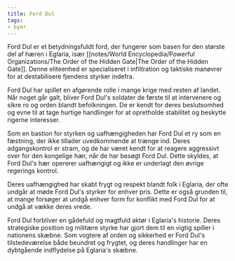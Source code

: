 ```yaml
---
title: Ford Dul
tags:
- byer
---
```

Ford Dul er et betydningsfuldt ford, der fungerer som basen for den største del af hæren i Eglaria, især [[notes/World Encyclopedia/Powerful Organizations/The Order of the Hidden Gate|The Order of the Hidden Gate]]. Denne eliteenhed er specialiseret i infiltration og taktiske manøvrer for at destabilisere fjendens styrker indefra.

Ford Dul har spillet en afgørende rolle i mange krige med resten af landet. Når noget går galt, bliver Ford Dul's soldater de første til at intervenere og sikre ro og orden blandt befolkningen. De er kendt for deres beslutsomhed og evne til at tage hurtige handlinger for at opretholde stabilitet og beskytte rigerne interesser.

Som en bastion for styrken og uafhængigheden har Ford Dul et ry som en fæstning, der ikke tillader uvedkommende at trænge ind. Deres adgangskontrol er stram, og de har været kendt for at reagere aggressivt over for den kongelige hær, når de har besøgt Ford Dul. Dette skyldes, at Ford Dul's hær opererer uafhængigt og ikke er underlagt den øvrige regerings kontrol.

Deres uafhængighed har skabt frygt og respekt blandt folk i Eglaria, der ofte undgår at møde Ford Dul's styrker for enhver pris. Dette er også grunden til, at mange forsøger at undgå enhver form for konflikt med Ford Dul for at undgå at vække deres vrede.

Ford Dul forbliver en gådefuld og magtfuld aktør i Eglaria's historie. Deres strategiske position og militære styrke har gjort dem til en vigtig spiller i nationens skæbne. Som vogtere af orden og sikkerhed er Ford Dul's tilstedeværelse både beundret og frygtet, og deres handlinger har en dybtgående indflydelse på Eglaria's skæbne.